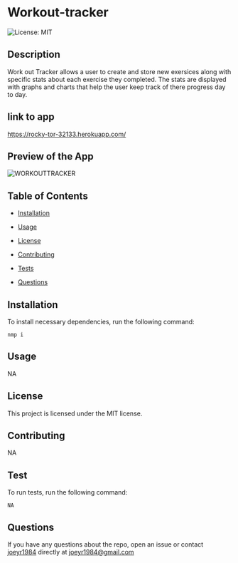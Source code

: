 
# Workout-tracker

![License: MIT](https://img.shields.io/badge/License-MIT-yellow.svg)

## Description

Work out Tracker allows a user to create and store new exersices along with specific stats about each exercise they completed. The stats are displayed with graphs and charts that help the user keep track of there progress day to day.

## link to app 

https://rocky-tor-32133.herokuapp.com/

## Preview of the App 
 
 ![WORKOUTTRACKER](./WorkoutTracker.gif)


## Table of Contents

* [Installation](#installation)

* [Usage](#usage)

* [License](#license)

* [Contributing](#contributing)

* [Tests](#test)

* [Questions](#questions)

## Installation

To install necessary dependencies, run the following command:

```
nmp i
```

## Usage

NA

## License

This project is licensed under the MIT license.

## Contributing

NA

## Test

To run tests, run the following command:

```
NA
```

## Questions

If you have any questions about the repo, open an issue or contact [joeyr1984](https://github.com/joeyr1984/) directly at joeyr1984@gmail.com


